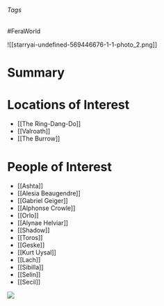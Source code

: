 ###### Tags

#FeraWorld

![[starryai-undefined-569446676-1-1-photo_2.png]]

# Summary


# Locations of Interest
- [[The Ring-Dang-Do]]
- [[Valroath]]
- [[The Burrow]]

# People of Interest
- [[Ashta]]
- [[Alesia Beaugendre]]
- [[Gabriel Geiger]]
- [[Alphonse Crowle]]
- [[Orlo]]
- [[Alynae Helviar]]
- [[Shadow]]
- [[Toros]]
- [[Geske]]
- [[Kurt Uysal]]
- [[Lach]]
- [[Sibilla]]
- [[Selin]]
- [[Secil]]


![](Southlands.png)